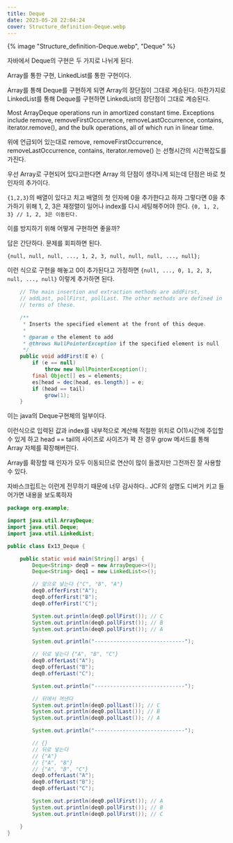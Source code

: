 ```yaml
---
title: Deque
date: 2023-05-28 22:04:24
cover: Structure_definition-Deque.webp
---
```


{% image "Structure_definition-Deque.webp", "Deque" %}


자바에서 Deque의 구현은 두 가지로 나뉘게 된다.

Array를 통한 구현,
LinkedList를 통한 구현이다.

Array를 통해 Deque를 구현하게 되면 Array의 장단점이 그대로 계승된다.
마찬가지로 LinkedList를 통해 Deque를 구현하면 LinkedList의 장단점이 그대로 계승된다.


Most ArrayDeque operations run in amortized constant time. Exceptions include remove, removeFirstOccurrence, removeLastOccurrence, contains, iterator.remove(), and the bulk operations, all of which run in linear time.

위에 언급되어 있는대로 remove, removeFirstOccurrence, removeLastOccurrence, contains, iterator.remove()
는 선형시간의 시간복잡도를 가진다.

우선 Array로 구현되어 있다고한다면 Array 의 단점이 생각나게 되는데 단점은 바로 첫 인자의 추가이다.

`{1,2,3}`의 배열이 있다고 치고 배열의 첫 인자에 0을 추가한다고 하자
그렇다면 0을 추가하기 위해 1, 2, 3은 재정렬이 일어나 index를 다시 세팅해주어야 한다.
`{0, 1, 2, 3} // 1, 2, 3은 이동된다.`

이를 방지하기 위해 어떻게 구현하면 좋을까?

답은 간단하다. 문제를 회피하면 된다.

`{null, null, null, ..., 1, 2, 3, null, null, null, ..., null};`

이런 식으로 구현을 해놓고 0이 추가된다고 가정하면
`{null, ..., 0, 1, 2, 3, null, ..., null}`
이렇게 추가하면 된다. 

```java
    // The main insertion and extraction methods are addFirst,
    // addLast, pollFirst, pollLast. The other methods are defined in
    // terms of these.

    /**
     * Inserts the specified element at the front of this deque.
     *
     * @param e the element to add
     * @throws NullPointerException if the specified element is null
     */
    public void addFirst(E e) {
        if (e == null)
            throw new NullPointerException();
        final Object[] es = elements;
        es[head = dec(head, es.length)] = e;
        if (head == tail)
            grow(1);
    }
```

이는 java의 Deque구현체의 일부이다.

이런식으로 입력된 값과 index를 내부적으로 계산해 적절한 위치로 O(1)시간에 주입할 수 있게 하고
head == tail의 사이즈로 사이즈가 꽉 찬 경우 grow 메서드를 통해 Array 자체를 확장해버린다.

Array를 확장할 때 인자가 모두 이동되므로 연산이 많이 들겠지만 그전까진 잘 사용할 수 있다.

자바스크립트는 이런게 전무하기 때문에 너무 감사하다..
JCF의 설명도 디버거 키고 들어가면 내용을 보도록하자

```java
package org.example;

import java.util.ArrayDeque;
import java.util.Deque;
import java.util.LinkedList;

public class Ex13_Deque {

	public static void main(String[] args) {
		Deque<String> deq0 = new ArrayDeque<>();
		Deque<String> deq1 = new LinkedList<>();

		// 앞으로 넣는다 {"C", "B", "A"}
		deq0.offerFirst("A");
		deq0.offerFirst("B");
		deq0.offerFirst("C");

		System.out.println(deq0.pollFirst()); // C
		System.out.println(deq0.pollFirst()); // B
		System.out.println(deq0.pollFirst()); // A

		System.out.println("-----------------------------");

		// 뒤로 넣는다 {"A", "B", "C"}
		deq0.offerLast("A");
		deq0.offerLast("B");
		deq0.offerLast("C");

		System.out.println("-----------------------------");

		// 뒤에서 꺼낸다
		System.out.println(deq0.pollLast()); // C
		System.out.println(deq0.pollLast()); // B
		System.out.println(deq0.pollLast()); // A

		System.out.println("-----------------------------");

		// {}
		// 뒤로 넣는다
		// {"A"}
		// {"A", "B"}
		// {"A", "B", "C"}
		deq0.offerLast("A");
		deq0.offerLast("B");
		deq0.offerLast("C");

		System.out.println(deq0.pollFirst()); // A
		System.out.println(deq0.pollFirst()); // B
		System.out.println(deq0.pollFirst()); // C

	}
}

```